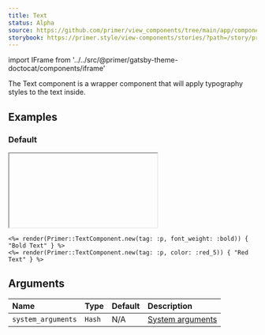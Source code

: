 ```yaml
---
title: Text
status: Alpha
source: https://github.com/primer/view_components/tree/main/app/components/primer/text_component.rb
storybook: https://primer.style/view-components/stories/?path=/story/primer-text-component
---
```


import IFrame from '../../src/@primer/gatsby-theme-doctocat/components/iframe'

<!-- Warning: AUTO-GENERATED file, do not edit. Add code comments to your Ruby instead <3 -->

The Text component is a wrapper component that will apply typography styles to the text inside.

## Examples

### Default

<IFrame height="auto" content="<p class='text-bold'>Bold Text</p><p class='color-red-5'>Red Text</p>"></IFrame>

```erb
<%= render(Primer::TextComponent.new(tag: :p, font_weight: :bold)) { "Bold Text" } %>
<%= render(Primer::TextComponent.new(tag: :p, color: :red_5)) { "Red Text" } %>
```

## Arguments

| Name | Type | Default | Description |
| :- | :- | :- | :- |
| `system_arguments` | `Hash` | N/A | [System arguments](/system-arguments) |

